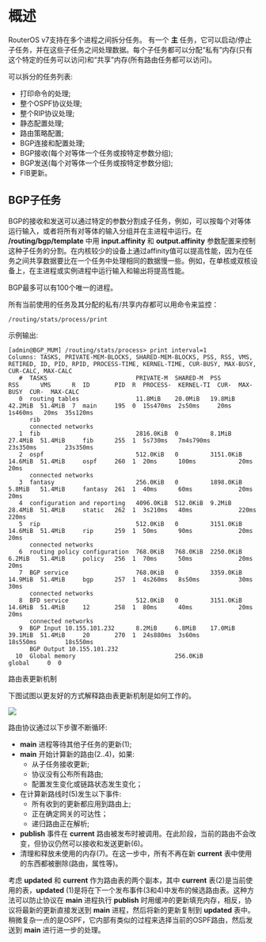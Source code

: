 <!--
 * @Author: be-engineer 41234995@qq.com
 * @Date: 2023-10-22 16:39:13
 * @LastEditors: be-engineer 41234995@qq.com
 * @LastEditTime: 2023-10-22 18:52:34
 * @FilePath: /MikroTik-doc-cn/source/Routing/Routing_Protocol_Multi-core_Support/content.md
 * @Description: 这是默认设置,请设置`customMade`, 打开koroFileHeader查看配置 进行设置: https://github.com/OBKoro1/koro1FileHeader/wiki/%E9%85%8D%E7%BD%AE
-->
# 概述

RouterOS v7支持在多个进程之间拆分任务。
有一个 **主** 任务，它可以启动/停止子任务，并在这些子任务之间处理数据。每个子任务都可以分配“私有”内存(只有这个特定的任务可以访问)和“共享”内存(所有路由任务都可以访问)。

可以拆分的任务列表:

- 打印命令的处理;
- 整个OSPF协议处理;
- 整个RIP协议处理;
- 静态配置处理;
- 路由策略配置;
- BGP连接和配置处理;
- BGP接收(每个对等体一个任务或按特定参数分组);
- BGP发送(每个对等体一个任务或按特定参数分组);
- FIB更新。

## BGP子任务

BGP的接收和发送可以通过特定的参数分割成子任务，例如，可以按每个对等体运行输入，或者将所有对等体的输入分组并在主进程中运行。在 **/routing/bgp/template** 中用 **input.affinity** 和 **output.affinity** 参数配置来控制这种子任务的分割。在内核较少的设备上通过affinity值可以提高性能，因为在任务之间共享数据要比在一个任务中处理相同的数据慢一些。例如，在单核或双核设备上，在主进程或实例进程中运行输入和输出将提高性能。

BGP最多可以有100个唯一的进程。

所有当前使用的任务及其分配的私有/共享内存都可以用命令来监控：

`/routing/stats/process/print`

示例输出:

```shell
[admin@BGP_MUM] /routing/stats/process> print interval=1
Columns: TASKS, PRIVATE-MEM-BLOCKS, SHARED-MEM-BLOCKS, PSS, RSS, VMS, RETIRED, ID, PID, RPID, PROCESS-TIME, KERNEL-TIME, CUR-BUSY, MAX-BUSY, CUR-CALC, MAX-CALC
   #  TASKS                         PRIVATE-M  SHARED-M  PSS        RSS      VMS      R  ID       PID  R  PROCESS-  KERNEL-TI  CUR-  MAX-BUSY  CUR-  MAX-CALC
   0  routing tables                11.8MiB    20.0MiB   19.8MiB    42.2MiB  51.4MiB  7  main     195  0  15s470ms  2s50ms     20ms  1s460ms   20ms  35s120ms
      rib                                                                                                                                                   
      connected networks                                                                                                                                    
   1  fib                           2816.0KiB  0         8.1MiB     27.4MiB  51.4MiB     fib      255  1  5s730ms   7m4s790ms        23s350ms        23s350ms
   2  ospf                          512.0KiB   0         3151.0KiB  14.6MiB  51.4MiB     ospf     260  1  20ms      100ms            20ms            20ms   
      connected networks                                                                                                                                    
   3  fantasy                       256.0KiB   0         1898.0KiB  5.8MiB   51.4MiB     fantasy  261  1  40ms      60ms             20ms            20ms   
   4  configuration and reporting   4096.0KiB  512.0KiB  9.2MiB     28.4MiB  51.4MiB     static   262  1  3s210ms   40ms             220ms           220ms  
   5  rip                           512.0KiB   0         3151.0KiB  14.6MiB  51.4MiB     rip      259  1  50ms      90ms             20ms            20ms   
      connected networks                                                                                                                                    
   6  routing policy configuration  768.0KiB   768.0KiB  2250.0KiB  6.2MiB   51.4MiB     policy   256  1  70ms      50ms             20ms            20ms   
   7  BGP service                   768.0KiB   0         3359.0KiB  14.9MiB  51.4MiB     bgp      257  1  4s260ms   8s50ms           30ms            30ms   
      connected networks                                                                                                                                    
   8  BFD service                   512.0KiB   0         3151.0KiB  14.6MiB  51.4MiB     12       258  1  80ms      40ms             20ms            20ms   
      connected networks                                                                                                                                    
   9  BGP Input 10.155.101.232      8.2MiB     6.8MiB    17.0MiB    39.1MiB  51.4MiB     20       270  1  24s880ms  3s60ms           18s550ms        18s550ms
      BGP Output 10.155.101.232                                                                                                                             
  10  Global memory                            256.0KiB                                  global     0  0
```

路由表更新机制

下图试图以更友好的方式解释路由表更新机制是如何工作的。

![](https://help.mikrotik.com/docs/download/attachments/34897937/PNG.png?version=1&modificationDate=1598860984008&api=v2)

路由协议通过以下步骤不断循环:

- **main** 进程等待其他子任务的更新(1);
- **main** 开始计算新的路由(2..4)，如果:
  - 从子任务接收更新;
  - 协议没有公布所有路由;
  - 配置发生变化或链路状态发生变化；
- 在计算新路线时(5)发生以下事件:
  - 所有收到的更新都应用到路由上;
  - 正在确定网关的可达性；
  - 递归路由正在解析;
- **publish** 事件在 **current** 路由被发布时被调用。在此阶段，当前的路由不会改变，但协议仍然可以接收和发送更新(6)。
- 清理和释放未使用的内存(7)。在这一步中，所有不再在新 **current** 表中使用的东西都被删除(路由，属性等)。

考虑 **updated** 和 **current** 作为路由表的两个副本，其中 **current** 表(2)是当前使用的表，**updated** (1)是将在下一个发布事件(3和4)中发布的候选路由表。这种方法可以防止协议在 **main** 进程执行 **publish** 时用缓冲的更新填充内存，相反，协议将最新的更新直接发送到 **main** 进程，然后将新的更新复制到 **updated** 表中。稍微复杂一点的是OSPF，它内部有类似的过程来选择当前的OSPF路由，然后发送到 **main** 进行进一步的处理。